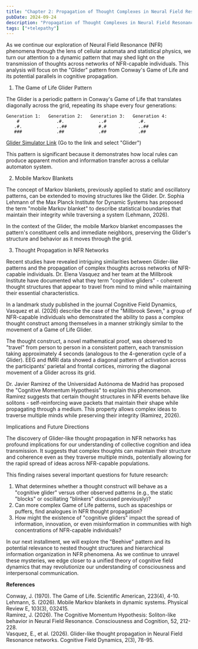 ```yaml
---
title: "Chapter 2: Propagation of Thought Complexes in Neural Field Resonance Networks, the Glider Paradigm"
pubDate: 2024-09-24
description: "Propagation of Thought Complexes in Neural Field Resonance Networks, the Glider Paradigm"
tags: ["+telepathy"]
---
```


As we continue our exploration of Neural Field Resonance (NFR) phenomena through the lens of cellular automata and statistical physics, we turn our attention to a dynamic pattern that may shed light on the transmission of thoughts across networks of NFR-capable individuals. This analysis will focus on the "Glider" pattern from Conway's Game of Life and its potential parallels in cognitive propagation.

1. The Game of Life Glider Pattern

The Glider is a periodic pattern in Conway's Game of Life that translates diagonally across the grid, repeating its shape every four generations:

```
Generation 1:   Generation 2:   Generation 3:   Generation 4:
    #              .#.             ..#            .#.
   .#.             ..##            #.#            ..##
   ###             .##             .##            .##
```

[Glider Simulator Link](https://buildlittleworlds.github.io/game-of-life-app/spaceships.html)
(Go to the link and select "Glider")

This pattern is significant because it demonstrates how local rules can produce apparent motion and information transfer across a cellular automaton system.

2. Mobile Markov Blankets

The concept of Markov blankets, previously applied to static and oscillatory patterns, can be extended to moving structures like the Glider. Dr. Sophia Lehmann of the Max Planck Institute for Dynamic Systems has proposed the term "mobile Markov blanket" to describe statistical boundaries that maintain their integrity while traversing a system (Lehmann, 2026).

In the context of the Glider, the mobile Markov blanket encompasses the pattern's constituent cells and immediate neighbors, preserving the Glider's structure and behavior as it moves through the grid.

3. Thought Propagation in NFR Networks

Recent studies have revealed intriguing similarities between Glider-like patterns and the propagation of complex thoughts across networks of NFR-capable individuals. Dr. Elena Vasquez and her team at the Millbrook Institute have documented what they term "cognitive gliders" - coherent thought structures that appear to travel from mind to mind while maintaining their essential characteristics.

In a landmark study published in the journal Cognitive Field Dynamics, Vasquez et al. (2026) describe the case of the "Millbrook Seven," a group of NFR-capable individuals who demonstrated the ability to pass a complex thought construct among themselves in a manner strikingly similar to the movement of a Game of Life Glider.

The thought construct, a novel mathematical proof, was observed to "travel" from person to person in a consistent pattern, each transmission taking approximately 4 seconds (analogous to the 4-generation cycle of a Glider). EEG and fMRI data showed a diagonal pattern of activation across the participants' parietal and frontal cortices, mirroring the diagonal movement of a Glider across its grid.

Dr. Javier Ramirez of the Universidad Autónoma de Madrid has proposed the "Cognitive Momentum Hypothesis" to explain this phenomenon. Ramirez suggests that certain thought structures in NFR events behave like solitons - self-reinforcing wave packets that maintain their shape while propagating through a medium. This property allows complex ideas to traverse multiple minds while preserving their integrity (Ramirez, 2026).

Implications and Future Directions

The discovery of Glider-like thought propagation in NFR networks has profound implications for our understanding of collective cognition and idea transmission. It suggests that complex thoughts can maintain their structure and coherence even as they traverse multiple minds, potentially allowing for the rapid spread of ideas across NFR-capable populations.

This finding raises several important questions for future research:

1. What determines whether a thought construct will behave as a "cognitive glider" versus other observed patterns (e.g., the static "blocks" or oscillating "blinkers" discussed previously)?
2. Can more complex Game of Life patterns, such as spaceships or puffers, find analogues in NFR thought propagation?
3. How might the existence of "cognitive gliders" impact the spread of information, innovation, or even misinformation in communities with high concentrations of NFR-capable individuals?

In our next installment, we will explore the "Beehive" pattern and its potential relevance to nested thought structures and hierarchical information organization in NFR phenomena. As we continue to unravel these mysteries, we edge closer to a unified theory of cognitive field dynamics that may revolutionize our understanding of consciousness and interpersonal communication.

**References**

Conway, J. (1970). The Game of Life. Scientific American, 223(4), 4-10.  
Lehmann, S. (2026). Mobile Markov blankets in dynamic systems. Physical Review E, 103(3), 032415.  
Ramirez, J. (2026). The Cognitive Momentum Hypothesis: Soliton-like behavior in Neural Field Resonance. Consciousness and Cognition, 52, 212-228.  
Vasquez, E., et al. (2026). Glider-like thought propagation in Neural Field Resonance networks. Cognitive Field Dynamics, 2(3), 78-95.